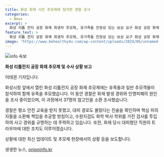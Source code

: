 ```yaml
---
title: 화성 화재 시민 추모제에 참석한 경찰 조사
categories:
  - News
excerpt: >
  화성 리튬 전지 공장 화재 희생자 추모제, 유가족들 진정성 있는 보상 요구 화성 공장 화재 희생자들을 추모하기 위한 추모제가 열렸고, 유가족들은 아리셀에 진정성 있는 보상을 요구하며 장례를 거부하는 등 분향소 앞에서 이를 밝혔습니다. 경찰은 37명을 조사하고 핵심 피의자들을 소환할 계획이며, 수원지검은 화학 박사 학위를 가진 검사를 투입하여 사고 경위를 규명하고 있습니다. 추가로, 화재 당시 대피했던 직원의 트라우마 문제로 경찰이 입원 조치를 취했습니다.
feature_text: >
  화성 리튬 전지 공장 화재 희생자 추모제, 유가족들 진정성 있는 보상 요구 화성 공장 화재 희생자들을 추모하기 위한 추모제가 열렸고, 유가족들은 아리셀에 진정성 있는 보상을 요구하며 장례를 거부하는 등 분향소 앞에서 이를 밝혔습니다. 경찰은 37명을 조사하고 핵심 피의자들을 소환할 계획이며, 수원지검은 화학 박사 학위를 가진 검사를 투입하여 사고 경위를 규명하고 있습니다. 추가로, 화재 당시 대피했던 직원의 트라우마 문제로 경찰이 입원 조치를 취했습니다.
image: 'https://www.behealthy4u.com/wp-content/uploads/2024/06/unnamed-file.png'
---
```


<p><img src="https://www.behealthy4u.com/wp-content/uploads/2024/06/unnamed-file.png" alt="info 속보" /></p>

<p><strong>화성 리튬전지 공장 화재 추모제 및 수사 상황 보고</strong></p>

<p>이태권 기자입니다.</p>

<p>화성시청 앞에서 열린 화성 리튬전지 공장 화재 추모제에는 유족들과 일반 추모객들이 참석하여 함께 유족을 추모했습니다. 이 동안 경찰은 화재 발생 경위와 인명피해의 원인을 조사 중이었으며, 이 과정에서 37명의 참고인을 소환 조사했습니다. </p>

<p>경찰은 평소 안전 교육을 받지 못했고, 대피 경로도 몰랐다는 진술을 확인하며 핵심 피의자들을 소환해 책임을 추궁할 방침이고, 수원지검도 화학 박사 학위를 가진 검사를 투입하여 사고 경위를 규명하는 데 주력하고 있습니다. 또한, 화재 당시 대피했던 직원의 트라우마에 대한 조치도 이루어졌습니다. </p>

<p>상황에 대한 최신 업데이트 및 추모제 현장에서의 상황 등을 보도합니다.</p>
생생한 뉴스, <a href="https://onioninfo.kr" rel="dofollow">onioninfo.kr</a>



